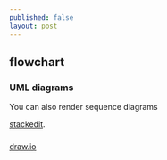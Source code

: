 ```yaml
---
published: false
layout: post
---
```

## flowchart

### UML diagrams

You can also render sequence diagrams 

[stackedit](https://stackedit.io/editor#).


### 

[draw.io](https://www.draw.io/#G0B6BEjGEEv-ODazBxZGxqVlNWSjQ)

